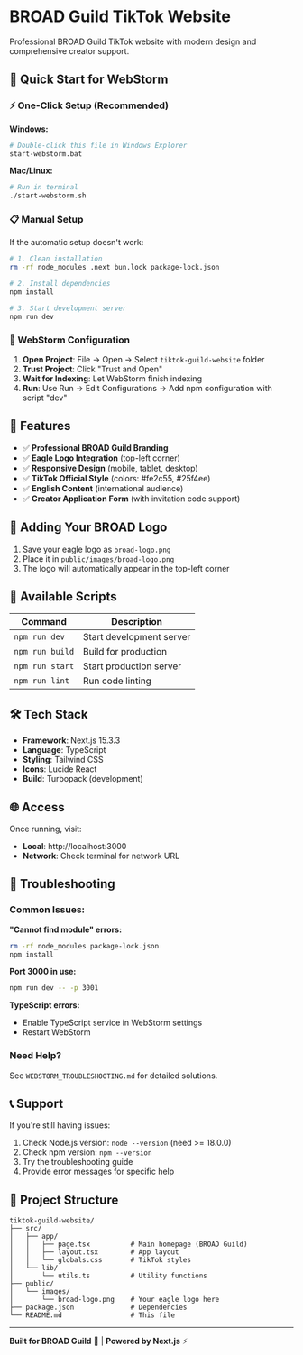 # BROAD Guild TikTok Website

Professional BROAD Guild TikTok website with modern design and comprehensive creator support.

## 🚀 Quick Start for WebStorm

### ⚡ One-Click Setup (Recommended)

**Windows:**
```bash
# Double-click this file in Windows Explorer
start-webstorm.bat
```

**Mac/Linux:**
```bash
# Run in terminal
./start-webstorm.sh
```

### 📋 Manual Setup

If the automatic setup doesn't work:

```bash
# 1. Clean installation
rm -rf node_modules .next bun.lock package-lock.json

# 2. Install dependencies
npm install

# 3. Start development server
npm run dev
```

### 🔧 WebStorm Configuration

1. **Open Project**: File → Open → Select `tiktok-guild-website` folder
2. **Trust Project**: Click "Trust and Open"
3. **Wait for Indexing**: Let WebStorm finish indexing
4. **Run**: Use Run → Edit Configurations → Add npm configuration with script "dev"

## 🌟 Features

- ✅ **Professional BROAD Guild Branding**
- ✅ **Eagle Logo Integration** (top-left corner)
- ✅ **Responsive Design** (mobile, tablet, desktop)
- ✅ **TikTok Official Style** (colors: #fe2c55, #25f4ee)
- ✅ **English Content** (international audience)
- ✅ **Creator Application Form** (with invitation code support)

## 🦅 Adding Your BROAD Logo

1. Save your eagle logo as `broad-logo.png`
2. Place it in `public/images/broad-logo.png`
3. The logo will automatically appear in the top-left corner

## 📱 Available Scripts

| Command | Description |
|---------|-------------|
| `npm run dev` | Start development server |
| `npm run build` | Build for production |
| `npm run start` | Start production server |
| `npm run lint` | Run code linting |

## 🛠️ Tech Stack

- **Framework**: Next.js 15.3.3
- **Language**: TypeScript
- **Styling**: Tailwind CSS
- **Icons**: Lucide React
- **Build**: Turbopack (development)

## 🌐 Access

Once running, visit:
- **Local**: http://localhost:3000
- **Network**: Check terminal for network URL

## 🔧 Troubleshooting

### Common Issues:

**"Cannot find module" errors:**
```bash
rm -rf node_modules package-lock.json
npm install
```

**Port 3000 in use:**
```bash
npm run dev -- -p 3001
```

**TypeScript errors:**
- Enable TypeScript service in WebStorm settings
- Restart WebStorm

### Need Help?

See `WEBSTORM_TROUBLESHOOTING.md` for detailed solutions.

## 📞 Support

If you're still having issues:
1. Check Node.js version: `node --version` (need >= 18.0.0)
2. Check npm version: `npm --version`
3. Try the troubleshooting guide
4. Provide error messages for specific help

## 🎯 Project Structure

```
tiktok-guild-website/
├── src/
│   ├── app/
│   │   ├── page.tsx          # Main homepage (BROAD Guild)
│   │   ├── layout.tsx        # App layout
│   │   └── globals.css       # TikTok styles
│   └── lib/
│       └── utils.ts          # Utility functions
├── public/
│   └── images/
│       └── broad-logo.png    # Your eagle logo here
├── package.json              # Dependencies
└── README.md                 # This file
```

---

**Built for BROAD Guild** 🦅 | **Powered by Next.js** ⚡
